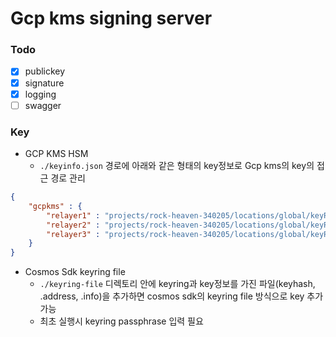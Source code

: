 # Gcp kms signing server

### Todo
- [x] publickey
- [x] signature
- [x] logging
- [ ] swagger

### Key
- GCP KMS HSM
  - `./keyinfo.json` 경로에 아래와 같은 형태의 key정보로 Gcp kms의 key의 접근 경로 관리
``` json
{
    "gcpkms" : {
        "relayer1" : "projects/rock-heaven-340205/locations/global/keyRings/xpla-test/cryptoKeys/go-test-key/cryptoKeyVersions/1",
        "relayer2" : "projects/rock-heaven-340205/locations/global/keyRings/xpla-test/cryptoKeys/go-test-key-2/cryptoKeyVersions/1",
        "relayer3" : "projects/rock-heaven-340205/locations/global/keyRings/xpla-test/cryptoKeys/go-test-key-3/cryptoKeyVersions/1"
    }
}
```
- Cosmos Sdk keyring file
  - `./keyring-file` 디렉토리 안에 keyring과 key정보를 가진 파일(keyhash, .address, .info)을 추가하면 cosmos sdk의 keyring file 방식으로 key 추가 가능
  - 최초 실행시 keyring passphrase 입력 필요

